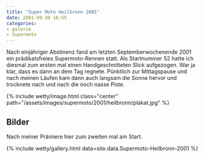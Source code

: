 ```yaml
---
title: "Super Moto Heilbronn 2001"
date: 2001-09-30 16:55
categories: 
- galerie
- Supermoto
---
```

Nach einjähriger Abstinenz fand am letzten Septemberwochenende 2001 ein prädikatsfreies Supermoto-Rennen statt. Als Startnummer 52 hatte ich diesmal zum ersten mal einen Handgeschnitteten Slick aufgezogen. War ja klar, dass es dann an dem Tag regnete. Pünktlich zur Mittagspause und nach meinen Läufen kam dann auch langsam die Sonne hervor und trocknete nach und nach die noch nasse Piste. 

{% include wetty/image.html class="center" path="/assets/images/supermoto/2001/heilbronn/plakat.jpg" %}

<!--more-->

## Bilder

Nach meiner Prämiere hier zum zweiten mal am Start.

{% include wetty/gallery.html data=site.data.Supermoto-Heilbronn-2001 %}